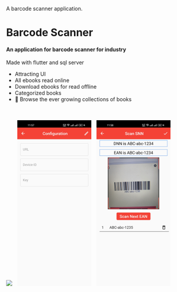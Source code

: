 A barcode scanner application.

<h1>Barcode Scanner</h1>
<h4>An application for barcode scanner for industry</h4>

Made with flutter and sql server

<p>
  <ul>
    <li>Attracting UI</li>
    <li>All ebooks read online</li>
    <li>Download ebooks for read offline</li>
    <li>Categorized books</li>
    <li>🔎 Browse the ever growing collections of books</li>
   
</ul>

</br></br>
<img src="https://github.com/muhibbin-munna/medical_ebooks/blob/master/images/https://github.com/muhibbin-munna/barcode_scanner/blob/main/images/ss1.jpg?raw=true" width="200">&emsp;<img src="https://github.com/muhibbin-munna/barcode_scanner/blob/main/images/ss2.jpg?raw=true" width="200">&emsp;<img src="https://github.com/muhibbin-munna/barcode_scanner/blob/main/images/ss3.jpg?raw=true" width="200">

</p>
